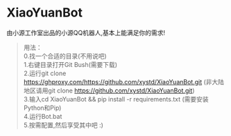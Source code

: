 # XiaoYuanBot

由小源工作室出品的小源QQ机器人,基本上能满足你的需求!

> 用法：\
> 0.找一个合适的目录(不用说吧)\
> 1.右键目录打开Git Bush(需要下载)\
> 2.运行git clone https://ghproxy.com/https://github.com/xystd/XiaoYuanBot.git (非大陆地区请用git clone https://github.com/xystd/XiaoYuanBot.git)\
> 3.输入cd XiaoYuanBot && pip install -r requirements.txt (需要安装Python和Pip)\
> 4.运行Bot.bat\
> 5.按需配置,然后享受其中吧 :)
